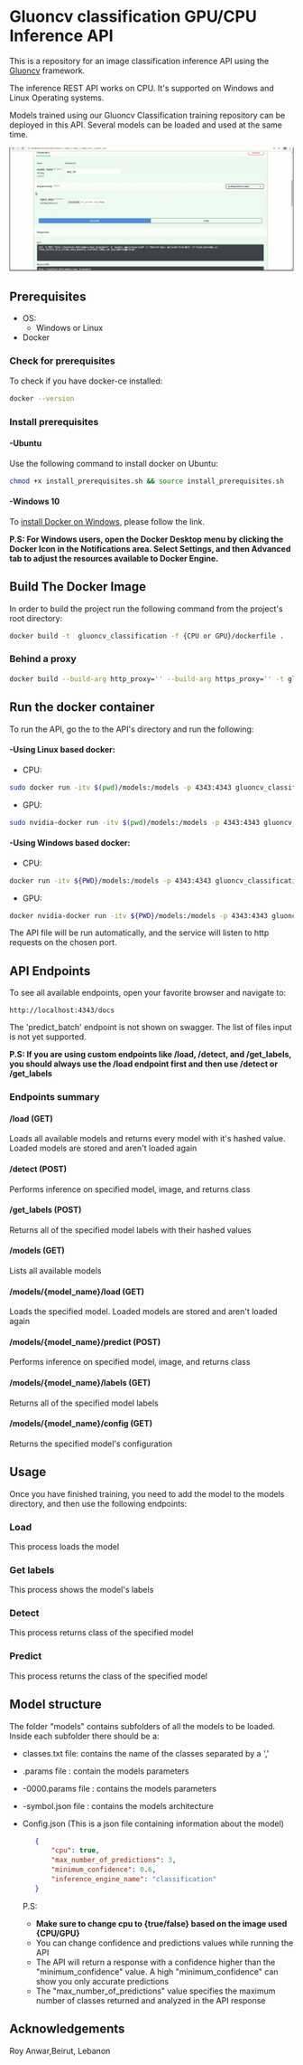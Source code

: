 # Gluoncv classification GPU/CPU Inference API 

This is a repository for an image classification inference API using the [Gluoncv](https://gluon-cv.mxnet.io/build/examples_classification/index.html) framework.

The inference REST API works on CPU. It's supported on Windows and Linux Operating systems.

Models trained using our Gluoncv Classification training  repository can be deployed in this API. Several models can be loaded and used at the same time.



![api](./docs/api.gif)

## Prerequisites

- OS:
  - Windows or Linux
- Docker

### Check for prerequisites

To check if you have docker-ce installed:

```sh
docker --version
```

### Install prerequisites

#### -Ubuntu

Use the following command to install docker on Ubuntu:

```sh
chmod +x install_prerequisites.sh && source install_prerequisites.sh
```

#### -Windows 10

To [install Docker on Windows](https://docs.docker.com/docker-for-windows/install/), please follow the link.

**P.S: For Windows users, open the Docker Desktop menu by clicking the Docker Icon in the Notifications area. Select Settings, and then Advanced tab to adjust the resources available to Docker Engine.**

## Build The Docker Image

In order to build the project run the following command from the project's root directory:    

```sh
docker build -t  gluoncv_classification -f {CPU or GPU}/dockerfile .
```

### Behind a proxy

```sh
docker build --build-arg http_proxy='' --build-arg https_proxy='' -t gluoncv_classification -f ./{CPU or GPU}/dockerfile .
```

## Run the docker container

To run the API, go the to the API's directory and run the following:

#### -Using Linux based docker:

- CPU:

```sh
sudo docker run -itv $(pwd)/models:/models -p 4343:4343 gluoncv_classification
```
- GPU:

```sh
sudo nvidia-docker run -itv $(pwd)/models:/models -p 4343:4343 gluoncv_classification
```



#### -Using Windows based docker:

- CPU:

```sh
docker run -itv ${PWD}/models:/models -p 4343:4343 gluoncv_classification
```
- GPU:

```sh
docker nvidia-docker run -itv ${PWD}/models:/models -p 4343:4343 gluoncv_classification
```
The API file will be run automatically, and the service will listen to http requests on the chosen port.

## API Endpoints

To see all available endpoints, open your favorite browser and navigate to:

```
http://localhost:4343/docs
```
The 'predict_batch' endpoint is not shown on swagger. The list of files input is not yet supported.

**P.S: If you are using custom endpoints like /load, /detect, and /get_labels, you should always use the /load endpoint first and then use /detect or /get_labels**

### Endpoints summary

#### /load (GET)

Loads all available models and returns every model with it's hashed value. Loaded models are stored and aren't loaded again

#### /detect (POST)

Performs inference on specified model, image, and returns class

#### /get_labels (POST)

Returns all of the specified model labels with their hashed values

#### /models (GET)

Lists all available models

#### /models/{model_name}/load (GET)

Loads the specified model. Loaded models are stored and aren't loaded again

#### /models/{model_name}/predict (POST)

Performs inference on specified model, image, and returns class

#### /models/{model_name}/labels (GET)

Returns all of the specified model labels

#### /models/{model_name}/config (GET)

Returns the specified model's configuration

## Usage

Once you have finished training, you need to add the model to the models directory, and then use the following endpoints:

### Load

This process loads the model

### Get labels

This process shows the model's labels

### Detect

This process returns class of the specified model

### Predict 

This process returns the class of the specified model

## Model structure

The folder "models" contains subfolders of all the models to be loaded.
Inside each subfolder there should be a:

- classes.txt file: contains the name of the classes separated by a ','

- .params file : contain the models parameters

- -0000.params file : contains the models parameters

- -symbol.json file : contains the models architecture

- Config.json (This is a json file containing information about the model)

  ```json
     {
         "cpu": true, 
         "max_number_of_predictions": 3, 
         "minimum_confidence": 0.6,
         "inference_engine_name": "classification"
     }
  
  ```
    P.S:
    
    - **Make sure to change cpu to {true/false} based on the image used {CPU/GPU}**
    - You can change confidence and predictions values while running the API
    - The API will return a response with a confidence higher than the "minimum_confidence" value. A high "minimum_confidence" can show you only accurate predictions
    - The "max_number_of_predictions" value specifies the maximum number of classes returned and analyzed  in the API response
  




## Acknowledgements


Roy Anwar,Beirut, Lebanon

